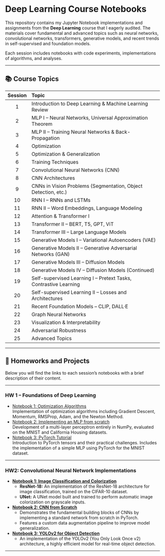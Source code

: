 # Deep Learning Course Notebooks

This repository contains my Jupyter Notebook implementations and assignments from the **Deep Learning** course that I eagerly audited. The materials cover fundamental and advanced topics such as neural networks, convolutional networks, transformers, generative models, and recent trends in self-supervised and foundation models.

Each session includes notebooks with code experiments, implementations of algorithms, and analyses.

---

## 📚 Course Topics

| Session | Topic |
|:---:|:---|
| 1 | Introduction to Deep Learning & Machine Learning Review |
| 2 | MLP I – Neural Networks, Universal Approximation Theorem |
| 3 | MLP II – Training Neural Networks & Back-Propagation |
| 4 | Optimization |
| 5 | Optimization & Generalization |
| 6 | Training Techniques |
| 7 | Convolutional Neural Networks (CNN) |
| 8 | CNN Architectures |
| 9 | CNNs in Vision Problems (Segmentation, Object Detection, etc.) |
| 10 | RNN I – RNNs and LSTMs |
| 11 | RNN II – Word Embeddings, Language Modeling |
| 12 | Attention & Transformer I |
| 13 | Transformer II – BERT, T5, GPT, ViT |
| 14 | Transformer III – Large Language Models |
| 15 | Generative Models I – Variational Autoencoders (VAE) |
| 16 | Generative Models II – Generative Adversarial Networks (GAN) |
| 17 | Generative Models III – Diffusion Models |
| 18 | Generative Models IV – Diffusion Models (Continued) |
| 19 | Self-supervised Learning I – Pretext Tasks, Contrastive Learning |
| 20 | Self-supervised Learning II – Losses and Architectures |
| 21 | Recent Foundation Models – CLIP, DALL·E |
| 22 | Graph Neural Networks |
| 23 | Visualization & Interpretability |
| 24 | Adversarial Robustness |
| 25 | Advanced Topics |

---

## 📝 Homeworks and Projects

Below you will find the links to each session’s notebooks with a brief description of their content.

---

### HW 1 – Foundations of Deep Learning

- [Notebook 1: Optimization Algorithms](HW1/HW1_PART1.ipynb)  
  Implementation of optimization algorithms including Gradient Descent, Momentum, RMSProp, Adam, and the Newton Method.
- [Notebook 2: Implementing an MLP from scratch](HW1/Neural_Networks_from_scratch_with_numpy.ipynb)  
  Development of a multi-layer perceptron entirely in NumPy, evaluated on the MNIST and California Housing datasets.
- [Notebook 3: PyTorch Tutorial](HW1/pytorch_basic.ipynb)  
  Introduction to PyTorch tensors and their practical challenges. Includes the implementation of a simple MLP using PyTorch for the MNIST dataset.
  
---

### **HW2: Convolutional Neural Network Implementations**

* **[Notebook 1: Image Classification and Colorization](HW2/CIFAR10_Classification_And_Colorization.ipynb)**
    * **ResNet-18:** An implementation of the ResNet-18 architecture for image classification, trained on the CIFAR-10 dataset.
    * **UNet:** A UNet model built and trained to perform automatic image colorization on grayscale inputs.
* **[Notebook 2: CNN from Scratch](HW2/HW2_CNN_TODO.ipynb)**
    * Demonstrates the fundamental building blocks of CNNs by implementing a standard network from scratch in PyTorch.
    * Features a custom data augmentation pipeline to improve model generalization.
* **[Notebook 3: YOLOv2 for Object Detection](HW2/HW2_YOLO_TODO.ipynb)**
    * An implementation of the YOLOv2 (You Only Look Once v2) architecture, a highly efficient model for real-time object detection.
---


